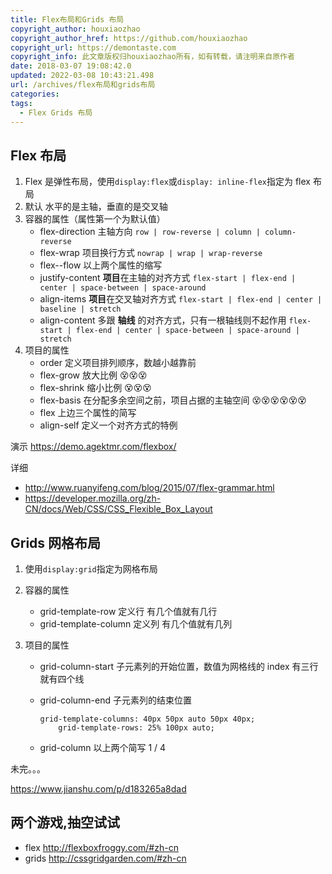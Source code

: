 ```yaml
---
title: Flex布局和Grids 布局
copyright_author: houxiaozhao
copyright_author_href: https://github.com/houxiaozhao
copyright_url: https://demontaste.com
copyright_info: 此文章版权归houxiaozhao所有，如有转载，请注明来自原作者
date: 2018-03-07 19:08:42.0
updated: 2022-03-08 10:43:21.498
url: /archives/flex布局和grids布局
categories:
tags:
  - Flex Grids 布局
---
```


## Flex 布局

1. Flex 是弹性布局，使用`display:flex`或`display: inline-flex`指定为 flex 布局
2. 默认 水平的是主轴，垂直的是交叉轴
3. 容器的属性（属性第一个为默认值）
   - flex-direction 主轴方向 `row | row-reverse | column | column-reverse`
   - flex-wrap 项目换行方式 `nowrap | wrap | wrap-reverse`
   - flex--flow 以上两个属性的缩写
   - justify-content **项目**在主轴的对齐方式 `flex-start | flex-end | center | space-between | space-around`
   - align-items **项目**在交叉轴对齐方式 `flex-start | flex-end | center | baseline | stretch`
   - align-content 多跟 **轴线** 的对齐方式，只有一根轴线则不起作用 `flex-start | flex-end | center | space-between | space-around | stretch`
4. 项目的属性
   - order 定义项目排列顺序，数越小越靠前
   - flex-grow 放大比例 😵😵😵
   - flex-shrink 缩小比例 😵😵😵
   - flex-basis 在分配多余空间之前，项目占据的主轴空间 😵😵😵😵😵😵
   - flex 上边三个属性的简写
   - align-self 定义一个对齐方式的特例

演示 https://demo.agektmr.com/flexbox/

详细

- http://www.ruanyifeng.com/blog/2015/07/flex-grammar.html
- https://developer.mozilla.org/zh-CN/docs/Web/CSS/CSS_Flexible_Box_Layout

## Grids 网格布局

1. 使用`display:grid`指定为网格布局

2. 容器的属性

   - grid-template-row 定义行 有几个值就有几行
   - grid-template-column 定义列 有几个值就有几列

3. 项目的属性

   - grid-column-start 子元素列的开始位置，数值为网格线的 index 有三行就有四个线

   - grid-column-end 子元素列的结束位置

     ```
     grid-template-columns: 40px 50px auto 50px 40px;
         grid-template-rows: 25% 100px auto;
     ```

   - grid-column 以上两个简写 1 / 4

未完。。。

https://www.jianshu.com/p/d183265a8dad

## 两个游戏,抽空试试

- flex http://flexboxfroggy.com/#zh-cn
- grids http://cssgridgarden.com/#zh-cn

